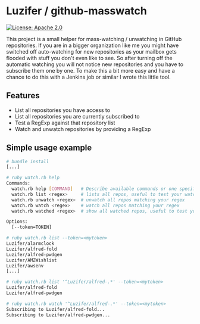 # Luzifer / github-masswatch

[![License: Apache 2.0](http://badge.luzifer.io/v1/badge?color=5d79b5&title=license&text=Apache%202.0)](LICENSE)

This project is a small helper for mass-watching / unwatching in GitHub repositories. If you are in a bigger organization like me you might have switched off auto-watching for new repositories as your mailbox gets flooded with stuff you don't even like to see. So after turning off the automatic watching you will not notice new repositories and you have to subscribe them one by one. To make this a bit more easy and have a chance to do this with a Jenkins job or similar I wrote this little tool.

## Features

- List all repositories you have access to
- List all repositories you are currently subscribed to
- Test a RegExp against that repository list
- Watch and unwatch repositories by providing a RegExp

## Simple usage example

```bash
# bundle install
[...]

# ruby watch.rb help
Commands:
  watch.rb help [COMMAND]   # Describe available commands or one specific command
  watch.rb list <regex>     # lists all repos, useful to test your watch regex
  watch.rb unwatch <regex>  # unwatch all repos matching your regex
  watch.rb watch <regex>    # watch all repos matching your regex
  watch.rb watched <regex>  # show all watched repos, useful to test your unwatch regex

Options:
  [--token=TOKEN]

# ruby watch.rb list --token=<mytoken>
Luzifer/alarmclock
Luzifer/alfred-fold
Luzifer/alfred-pwdgen
Luzifer/AMZWishlist
Luzifer/awsenv
[...]

# ruby watch.rb list '^Luzifer/alfred-.*' --token=<mytoken>
Luzifer/alfred-fold
Luzifer/alfred-pwdgen

# ruby watch.rb watch '^Luzifer/alfred-.*' --token=<mytoken>
Subscribing to Luzifer/alfred-fold...
Subscribing to Luzifer/alfred-pwdgen...
```
